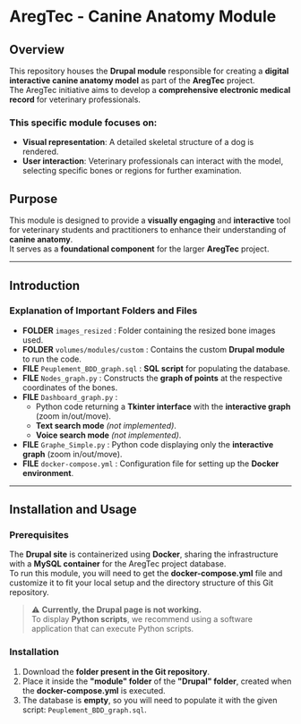 # AregTec - Canine Anatomy Module

## Overview
This repository houses the **Drupal module** responsible for creating a **digital interactive canine anatomy model** as part of the **AregTec** project.  
The AregTec initiative aims to develop a **comprehensive electronic medical record** for veterinary professionals.

### This specific module focuses on:
- **Visual representation**: A detailed skeletal structure of a dog is rendered.
- **User interaction**: Veterinary professionals can interact with the model, selecting specific bones or regions for further examination.

## Purpose
This module is designed to provide a **visually engaging** and **interactive** tool for veterinary students and practitioners to enhance their understanding of **canine anatomy**.  
It serves as a **foundational component** for the larger **AregTec** project.

---

## Introduction

### Explanation of Important Folders and Files

- **FOLDER** `images_resized` : Folder containing the resized bone images used.
- **FOLDER** `volumes/modules/custom` : Contains the custom **Drupal module** to run the code.
- **FILE** `Peuplement_BDD_graph.sql` : **SQL script** for populating the database.
- **FILE** `Nodes_graph.py` : Constructs the **graph of points** at the respective coordinates of the bones.
- **FILE** `Dashboard_graph.py` :  
  - Python code returning a **Tkinter interface** with the **interactive graph** (zoom in/out/move).  
  - **Text search mode** *(not implemented)*.  
  - **Voice search mode** *(not implemented)*.  
- **FILE** `Graphe_Simple.py` : Python code displaying only the **interactive graph** (zoom in/out/move).
- **FILE** `docker-compose.yml` : Configuration file for setting up the **Docker environment**.

---

## Installation and Usage

### Prerequisites
The **Drupal site** is containerized using **Docker**, sharing the infrastructure with a **MySQL container** for the AregTec project database.  
To run this module, you will need to get the **docker-compose.yml** file and customize it to fit your local setup and the directory structure of this Git repository.

> ⚠ **Currently, the Drupal page is not working.**  
> To display **Python scripts**, we recommend using a software application that can execute Python scripts.

### Installation
1. Download the **folder present in the Git repository**.  
2. Place it inside the **"module" folder** of the **"Drupal" folder**, created when the **docker-compose.yml** is executed.  
3. The database is **empty**, so you will need to populate it with the given script: `Peuplement_BDD_graph.sql`.
